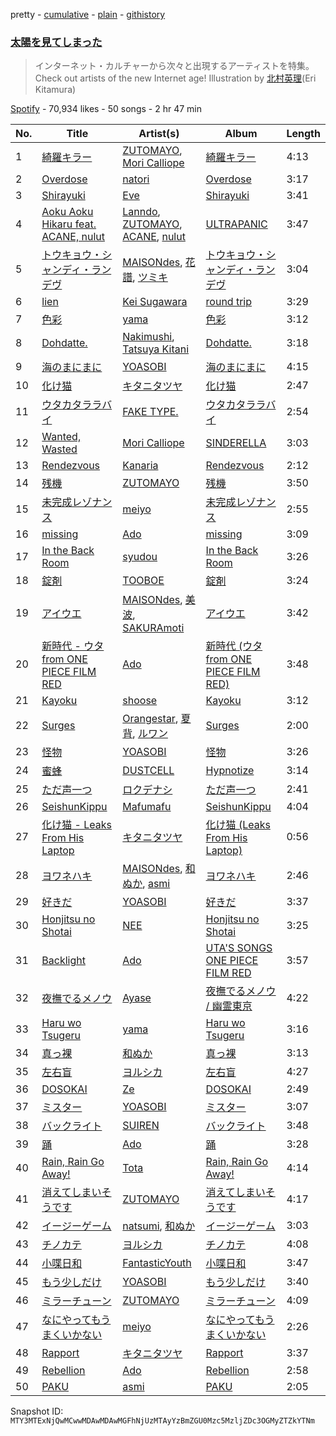 pretty - [cumulative](/playlists/cumulative/37i9dQZF1DX1KJ0jRmRVDZ.md) - [plain](/playlists/plain/37i9dQZF1DX1KJ0jRmRVDZ) - [githistory](https://github.githistory.xyz/mackorone/spotify-playlist-archive/blob/main/playlists/plain/37i9dQZF1DX1KJ0jRmRVDZ)

### [太陽を見てしまった](https://open.spotify.com/playlist/37i9dQZF1DX1KJ0jRmRVDZ)

> インターネット・カルチャーから次々と出現するアーティストを特集。Check out artists of the new Internet age! Illustration by <a href="https://twitter.com/hoshieri7">北村英理</a>\(Eri Kitamura\)

[Spotify](https://open.spotify.com/user/spotify) - 70,934 likes - 50 songs - 2 hr 47 min

| No. | Title | Artist(s) | Album | Length |
|---|---|---|---|---|
| 1 | [綺羅キラー](https://open.spotify.com/track/2ZaTpgdhU8MKpiujnBGPoa) | [ZUTOMAYO](https://open.spotify.com/artist/38WbKH6oKAZskBhqDFA8Uj), [Mori Calliope](https://open.spotify.com/artist/1PhE6rv0146ZTQosoPDjk8) | [綺羅キラー](https://open.spotify.com/album/24HE9Q8LrZupbkTmux0U9O) | 4:13 |
| 2 | [Overdose](https://open.spotify.com/track/2Dzzhb1oV5ckgOjWZLraIB) | [natori](https://open.spotify.com/artist/6WmXWHmfBMhupyIs8MSqtu) | [Overdose](https://open.spotify.com/album/1ieXthJ9zXRWqTU8ROAeJa) | 3:17 |
| 3 | [Shirayuki](https://open.spotify.com/track/1fcbAM10NJDMxShne4Vqjq) | [Eve](https://open.spotify.com/artist/58oPVy7oihAEXE0Ott6JOf) | [Shirayuki](https://open.spotify.com/album/4CX8RRpkt9EXsC5yUptLHZ) | 3:41 |
| 4 | [Aoku Aoku Hikaru feat\. ACANE, nulut](https://open.spotify.com/track/0UGnaxImsUffoaSkND3ueq) | [Lanndo](https://open.spotify.com/artist/1UQu3kQBRro86Vj6naqhQk), [ZUTOMAYO](https://open.spotify.com/artist/38WbKH6oKAZskBhqDFA8Uj), [ACANE](https://open.spotify.com/artist/57G0EZUE9b480atssSdR9D), [nulut](https://open.spotify.com/artist/1NWep4Y5u3meUn7TcsHVm9) | [ULTRAPANIC](https://open.spotify.com/album/6AZiQVTRwnR9UQmUfmMIJz) | 3:47 |
| 5 | [トウキョウ・シャンディ・ランデヴ](https://open.spotify.com/track/2MmgGuQzr0kkiA04lMdPXW) | [MAISONdes](https://open.spotify.com/artist/7LTiBdByoaUd329wCpmMcM), [花譜](https://open.spotify.com/artist/2c32JruIkUyfdycHmhIph4), [ツミキ](https://open.spotify.com/artist/7ctyyNnO9O2dDD8bHjkCAh) | [トウキョウ・シャンディ・ランデヴ](https://open.spotify.com/album/4PVGSr28Y12iTfD6QnzAkQ) | 3:04 |
| 6 | [lien](https://open.spotify.com/track/2v98sRbseSHCUYbH0bJkZR) | [Kei Sugawara](https://open.spotify.com/artist/7xlTOxmnztZVNgoPlMV6YS) | [round trip](https://open.spotify.com/album/0FtqmB9RvzPiBApNH4MPrt) | 3:29 |
| 7 | [色彩](https://open.spotify.com/track/1uveEvgKX4irLcp1BUTIFD) | [yama](https://open.spotify.com/artist/7kOrrFIBIBc8uCu2zbxbLv) | [色彩](https://open.spotify.com/album/3gQJWupAma6DdzcHVBQ9Bn) | 3:12 |
| 8 | [Dohdatte.](https://open.spotify.com/track/2OTfuTcICjCrI2xtc4sdf3) | [Nakimushi](https://open.spotify.com/artist/2zv25U5N7QyNcn8I9kzZVn), [Tatsuya Kitani](https://open.spotify.com/artist/3YxLZDzRbeskxCOlubACis) | [Dohdatte.](https://open.spotify.com/album/0srCp2sHV9KTw80Sd22l91) | 3:18 |
| 9 | [海のまにまに](https://open.spotify.com/track/0loZ1KfQSLJxYR0Y7dImKN) | [YOASOBI](https://open.spotify.com/artist/64tJ2EAv1R6UaZqc4iOCyj) | [海のまにまに](https://open.spotify.com/album/6M4p4S5t8PuRZiq7zvMEPB) | 4:15 |
| 10 | [化け猫](https://open.spotify.com/track/7wag9tAwUdqyfQMDUgY1g9) | [キタニタツヤ](https://open.spotify.com/artist/7mvhRvEAHiCTQHUnH7fgnv) | [化け猫](https://open.spotify.com/album/4nDK96OK3zDeE3rZkvG9E7) | 2:47 |
| 11 | [ウタカタララバイ](https://open.spotify.com/track/4MlLArk7t8WzNgJWP58yUy) | [FAKE TYPE.](https://open.spotify.com/artist/3wvCMqwyJachksGLF0kjMJ) | [ウタカタララバイ](https://open.spotify.com/album/78LviRv4SqpOPVviIkuUhh) | 2:54 |
| 12 | [Wanted, Wasted](https://open.spotify.com/track/7aDrJbO2oxuEKG9HMehSON) | [Mori Calliope](https://open.spotify.com/artist/1PhE6rv0146ZTQosoPDjk8) | [SINDERELLA](https://open.spotify.com/album/4rDKCCOutbqoVQhNzQYJdD) | 3:03 |
| 13 | [Rendezvous](https://open.spotify.com/track/7gspVQa13prQbNABCRacwE) | [Kanaria](https://open.spotify.com/artist/1k5LyiTCRzPjORzcgHqJxF) | [Rendezvous](https://open.spotify.com/album/089xXTATtiHlkm0VCM0w8q) | 2:12 |
| 14 | [残機](https://open.spotify.com/track/1XeOqgzh2fZhmgxnmyiIJ8) | [ZUTOMAYO](https://open.spotify.com/artist/38WbKH6oKAZskBhqDFA8Uj) | [残機](https://open.spotify.com/album/3wGoYoTJhdbkvn7WZpTqz3) | 3:50 |
| 15 | [未完成レゾナンス](https://open.spotify.com/track/2xp8nv9MiUCQWSaA4HvnfV) | [meiyo](https://open.spotify.com/artist/6ggtLFRSvZsS61lbxLujd9) | [未完成レゾナンス](https://open.spotify.com/album/1DzIMGIEW7zwkT1JKVBMSB) | 2:55 |
| 16 | [missing](https://open.spotify.com/track/5COfkrLpT6t2fHliXbc3tl) | [Ado](https://open.spotify.com/artist/6mEQK9m2krja6X1cfsAjfl) | [missing](https://open.spotify.com/album/6fxRUp0yEHIE79usuBfVaM) | 3:09 |
| 17 | [In the Back Room](https://open.spotify.com/track/086iznqzaVOAmuYMYyjUpn) | [syudou](https://open.spotify.com/artist/43XkWaoCS0wKjuMJrWFgoa) | [In the Back Room](https://open.spotify.com/album/3lr5rhG5M4hTvwQ5RzGLqw) | 3:26 |
| 18 | [錠剤](https://open.spotify.com/track/04niDJQ3mzjkwzvid0Otoi) | [TOOBOE](https://open.spotify.com/artist/0HZLpOSMHpalBlUnONhynN) | [錠剤](https://open.spotify.com/album/6HHGhheEmIzbAL6XBMxViH) | 3:24 |
| 19 | [アイウエ](https://open.spotify.com/track/7rqYTYi70xZBqEMAtSVhXc) | [MAISONdes](https://open.spotify.com/artist/7LTiBdByoaUd329wCpmMcM), [美波](https://open.spotify.com/artist/1KXJUpTiNeMv93LrJbbm7G), [SAKURAmoti](https://open.spotify.com/artist/2raQe3AjMykp6K4Y890owO) | [アイウエ](https://open.spotify.com/album/1cWeuydo4eS8AwAID5YUGJ) | 3:42 |
| 20 | [新時代 \- ウタ from ONE PIECE FILM RED](https://open.spotify.com/track/2l2yRJWgMiJkfPbRNiuC25) | [Ado](https://open.spotify.com/artist/6mEQK9m2krja6X1cfsAjfl) | [新時代 \(ウタ from ONE PIECE FILM RED\)](https://open.spotify.com/album/7r72omJJLTajYYn9vImIcb) | 3:48 |
| 21 | [Kayoku](https://open.spotify.com/track/1ZPjVQ4u8j2hq0YmP1faS3) | [shoose](https://open.spotify.com/artist/6XLMQoszP8tCQRpYuHp634) | [Kayoku](https://open.spotify.com/album/26xOkQ9XkpM47h4kzEuMbu) | 3:12 |
| 22 | [Surges](https://open.spotify.com/track/66a0Ib85gRjtZmac4HFsvw) | [Orangestar](https://open.spotify.com/artist/420aixNZr4paRQmuRXz3DS), [夏背](https://open.spotify.com/artist/3xRckHz0CRl2Z328bNeVpC), [ルワン](https://open.spotify.com/artist/0UOSYwTdo7kX41HWeuykKm) | [Surges](https://open.spotify.com/album/3Ub59gYPmtgwd0FUDeptaH) | 2:00 |
| 23 | [怪物](https://open.spotify.com/track/06XQvnJb53SUYmlWIhUXUi) | [YOASOBI](https://open.spotify.com/artist/64tJ2EAv1R6UaZqc4iOCyj) | [怪物](https://open.spotify.com/album/41HUxKwnbrg8IdelmMibj9) | 3:26 |
| 24 | [蜜蜂](https://open.spotify.com/track/6oDv2ylQf1fiqOMp7UWcV8) | [DUSTCELL](https://open.spotify.com/artist/6Rs4z6XgltEI01UlDlu98B) | [Hypnotize](https://open.spotify.com/album/4ZN7YVrRO7uGeAchbVMmBm) | 3:14 |
| 25 | [ただ声一つ](https://open.spotify.com/track/2e1gUS6Wv8GS8ZT6FMeE1J) | [ロクデナシ](https://open.spotify.com/artist/4kpQdAU7yPjqtiJsFcBTBb) | [ただ声一つ](https://open.spotify.com/album/4XSyWcP9Ofb0aGunNVVV6t) | 2:41 |
| 26 | [SeishunKippu](https://open.spotify.com/track/0gb9k8uR9jC9Jtk2OdapKs) | [Mafumafu](https://open.spotify.com/artist/6t6aXZlmnAF1VuiG8BVjQZ) | [SeishunKippu](https://open.spotify.com/album/4bHwSxmTANprSv6iGwNezt) | 4:04 |
| 27 | [化け猫 \- Leaks From His Laptop](https://open.spotify.com/track/3Wnba0vkxR4nmXbaRF9foE) | [キタニタツヤ](https://open.spotify.com/artist/7mvhRvEAHiCTQHUnH7fgnv) | [化け猫 \(Leaks From His Laptop\)](https://open.spotify.com/album/5g9QalFqw7go87CtbuBbdK) | 0:56 |
| 28 | [ヨワネハキ](https://open.spotify.com/track/0FOVGBW0RpVRuDuUuN4ZVw) | [MAISONdes](https://open.spotify.com/artist/7LTiBdByoaUd329wCpmMcM), [和ぬか](https://open.spotify.com/artist/6LesPuO1nhgJ2acJ4MjyBI), [asmi](https://open.spotify.com/artist/3UY1KK0iXeC0mpaK0ltFza) | [ヨワネハキ](https://open.spotify.com/album/5cVWpOwex504JeWwqE3Q7y) | 2:46 |
| 29 | [好きだ](https://open.spotify.com/track/7537JfhvVpEqkrY2CIY7zu) | [YOASOBI](https://open.spotify.com/artist/64tJ2EAv1R6UaZqc4iOCyj) | [好きだ](https://open.spotify.com/album/1IOv9TZ1IarsEQ6RB7HEe0) | 3:37 |
| 30 | [Honjitsu no Shotai](https://open.spotify.com/track/01ZBfQ4OjFODqWfvkgKn7y) | [NEE](https://open.spotify.com/artist/1gh7KnvnbRnc1gXEPuV8KH) | [Honjitsu no Shotai](https://open.spotify.com/album/1dXMQs6RfDHv6lgAPA1yxq) | 3:25 |
| 31 | [Backlight](https://open.spotify.com/track/3WY0iazRPHOlIq6CdbKLZ6) | [Ado](https://open.spotify.com/artist/6mEQK9m2krja6X1cfsAjfl) | [UTA'S SONGS ONE PIECE FILM RED](https://open.spotify.com/album/7Ixqxq13tWhrbnIabk3172) | 3:57 |
| 32 | [夜撫でるメノウ](https://open.spotify.com/track/6IHWPY5iBUI1AOUclbtE6F) | [Ayase](https://open.spotify.com/artist/1S8OQ9SqlLdD9l4paaZMuZ) | [夜撫でるメノウ / 幽霊東京](https://open.spotify.com/album/2eGDVgL9Vbz6Pehc9Kz7hS) | 4:22 |
| 33 | [Haru wo Tsugeru](https://open.spotify.com/track/5QseXDzPvtjdeaWNhYbm0m) | [yama](https://open.spotify.com/artist/7kOrrFIBIBc8uCu2zbxbLv) | [Haru wo Tsugeru](https://open.spotify.com/album/002POSVXei4zFN5FDF0YqQ) | 3:16 |
| 34 | [真っ裸](https://open.spotify.com/track/4nO8lzlZENrOGOg9ufssD2) | [和ぬか](https://open.spotify.com/artist/6LesPuO1nhgJ2acJ4MjyBI) | [真っ裸](https://open.spotify.com/album/1KItK7DdrB5hBy98K5GuSZ) | 3:13 |
| 35 | [左右盲](https://open.spotify.com/track/797EOD68bmVFiyalgBGeOZ) | [ヨルシカ](https://open.spotify.com/artist/4UK2Lzi6fBfUi9rpDt6cik) | [左右盲](https://open.spotify.com/album/7gXTELLABqdYBJ9R9bQ443) | 4:27 |
| 36 | [DOSOKAI](https://open.spotify.com/track/1dMudQWegtmUjdKK0uWTTi) | [Ze](https://open.spotify.com/artist/4ESeNxZTeBCnVm0DyGz8yD) | [DOSOKAI](https://open.spotify.com/album/1adNWaG3EwYZU1QE8kCWAf) | 2:49 |
| 37 | [ミスター](https://open.spotify.com/track/2YbNZLoiREBYZo4HeKB8Np) | [YOASOBI](https://open.spotify.com/artist/64tJ2EAv1R6UaZqc4iOCyj) | [ミスター](https://open.spotify.com/album/4oGSH2U1aP0Jr0zldlMRAt) | 3:07 |
| 38 | [バックライト](https://open.spotify.com/track/5A8W9xqsTQmbIM9h567QDF) | [SUIREN](https://open.spotify.com/artist/2nA3bgiJHNZkuv7O0HA3DK) | [バックライト](https://open.spotify.com/album/7qAXEyZd9MGPM2Ho2Foto3) | 3:48 |
| 39 | [踊](https://open.spotify.com/track/7z6qHGEKxRtwtYym2epV7l) | [Ado](https://open.spotify.com/artist/6mEQK9m2krja6X1cfsAjfl) | [踊](https://open.spotify.com/album/6jfXGkieuNnsFxi5pS3vJ2) | 3:28 |
| 40 | [Rain, Rain Go Away!](https://open.spotify.com/track/6hKiBHq1LdeGrUkmarAXX4) | [Tota](https://open.spotify.com/artist/6RptmPevPKd4YVK1VRpK3F) | [Rain, Rain Go Away!](https://open.spotify.com/album/7jtiQrVrHeXNE2n6qzBeXg) | 4:14 |
| 41 | [消えてしまいそうです](https://open.spotify.com/track/4wYCZ6QS5EClBXqjakTieR) | [ZUTOMAYO](https://open.spotify.com/artist/38WbKH6oKAZskBhqDFA8Uj) | [消えてしまいそうです](https://open.spotify.com/album/6UdhROGy9pKEVMLZxTQU5Z) | 4:17 |
| 42 | [イージーゲーム](https://open.spotify.com/track/096qZRdXPOyvb5OP8NI7pw) | [natsumi](https://open.spotify.com/artist/7GBDKoYYinEfOirEzLlHPK), [和ぬか](https://open.spotify.com/artist/6LesPuO1nhgJ2acJ4MjyBI) | [イージーゲーム](https://open.spotify.com/album/30mRFS3cKkDslOyyK4tTmF) | 3:03 |
| 43 | [チノカテ](https://open.spotify.com/track/7w1taFiEu8GGQJkzQaEWpx) | [ヨルシカ](https://open.spotify.com/artist/4UK2Lzi6fBfUi9rpDt6cik) | [チノカテ](https://open.spotify.com/album/1ItS3Da6sbCmwwTgkBHttk) | 4:08 |
| 44 | [小喋日和](https://open.spotify.com/track/4AElkruOc9gECdltSuV3JN) | [FantasticYouth](https://open.spotify.com/artist/5XnMEOCzuW5XCsqgqEek16) | [小喋日和](https://open.spotify.com/album/1WbStO1rUhNEhQHpIB1pYz) | 3:47 |
| 45 | [もう少しだけ](https://open.spotify.com/track/2pXmohBUnD5Li93sgpbPSg) | [YOASOBI](https://open.spotify.com/artist/64tJ2EAv1R6UaZqc4iOCyj) | [もう少しだけ](https://open.spotify.com/album/32fJ6KxH53e7buqrMsNH5I) | 3:40 |
| 46 | [ミラーチューン](https://open.spotify.com/track/0R8JLNP107Hr7V7lL9oh13) | [ZUTOMAYO](https://open.spotify.com/artist/38WbKH6oKAZskBhqDFA8Uj) | [ミラーチューン](https://open.spotify.com/album/6QDBlLAlW5dXvnHuwMjmA8) | 4:09 |
| 47 | [なにやってもうまくいかない](https://open.spotify.com/track/2ILz4eU7UCTv0Wup7F5lVt) | [meiyo](https://open.spotify.com/artist/6ggtLFRSvZsS61lbxLujd9) | [なにやってもうまくいかない](https://open.spotify.com/album/0L3CTv09dL9iJL35WNzGXv) | 2:26 |
| 48 | [Rapport](https://open.spotify.com/track/0e4HssKedndIhLoDpkwBNH) | [キタニタツヤ](https://open.spotify.com/artist/7mvhRvEAHiCTQHUnH7fgnv) | [Rapport](https://open.spotify.com/album/3nxLlpubxwp8tMN8Dttupm) | 3:37 |
| 49 | [Rebellion](https://open.spotify.com/track/7KJdus5lqrlOHasB6kwvf4) | [Ado](https://open.spotify.com/artist/6mEQK9m2krja6X1cfsAjfl) | [Rebellion](https://open.spotify.com/album/1RwGDS3qFOsT9mRJptyCEF) | 2:58 |
| 50 | [PAKU](https://open.spotify.com/track/6nYezkgAePhAmnxNTQRsLV) | [asmi](https://open.spotify.com/artist/3UY1KK0iXeC0mpaK0ltFza) | [PAKU](https://open.spotify.com/album/2nHwbkFhdzyC79w5Js8Asy) | 2:05 |

Snapshot ID: `MTY3MTExNjQwMCwwMDAwMDAwMGFhNjUzMTAyYzBmZGU0Mzc5MzljZDc3OGMyZTZkYTNm`
